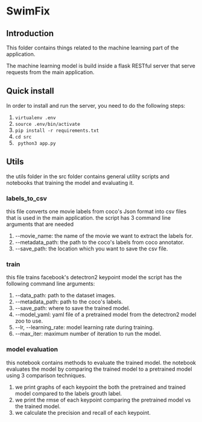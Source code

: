 # SwimFix



## Introduction

This folder contains things related to the machine learning part of the application.

The machine learning model is build inside a flask RESTful server that serve requests from the main application.

## Quick install

In order to install and run the server, you need to do the following steps:

1.  ```virtualenv .env```
2. ```source .env/bin/activate```
3. ```pip install -r requirements.txt```
4. ```cd src```
5. ``` python3 app.py```



## Utils

the utils folder in the src folder contains general utility scripts and notebooks that training the model and evaluating it.

### labels_to_csv
this file converts one movie labels from coco's Json format into csv files that is used in the main application.
the script has 3 command line arguments that are needed

1. --movie_name: the name of the movie we want to extract the labels for.
2. --metadata_path: the path to the coco's labels from coco annotator.
3. --save_path: the location which you want to save the csv file.

### train
this file trains facebook's detectron2 keypoint model
the script has the following command line arguments:

1. --data_path: path to the dataset images.
2. --metadata_path: path to the coco's labels.
3. --save_path: where to save the trained model.
4. --model_yaml: yaml file of a pretrained model from the detectron2 model zoo to use.
5. --lr, --learning_rate: model learning rate during training.
6. --max_iter: maximum number of iteration to run the model. 

### model evaluation
this notebook contains methods to evaluate the trained model.
the notebook evaluates the model by comparing the trained model to a pretrained model using 3 comparison techniques.

1. we print graphs of each keypoint the both the pretrained and trained model compared to the labels grouth label.
2. we print the rmse of each keypoint comparing the pretrained model vs the trained model.
3. we calculate the precision and recall of each keypoint.
